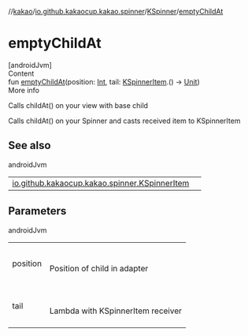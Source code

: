 //[kakao](../../../index.md)/[io.github.kakaocup.kakao.spinner](../index.md)/[KSpinner](index.md)/[emptyChildAt](empty-child-at.md)



# emptyChildAt  
[androidJvm]  
Content  
fun [emptyChildAt](empty-child-at.md)(position: [Int](https://kotlinlang.org/api/latest/jvm/stdlib/kotlin/-int/index.html), tail: [KSpinnerItem](../-k-spinner-item/index.md).() -> [Unit](https://kotlinlang.org/api/latest/jvm/stdlib/kotlin/-unit/index.html))  
More info  


Calls childAt() on your view with base child



Calls childAt() on your Spinner and casts received item to KSpinnerItem



## See also  
  
androidJvm  
  
| | |
|---|---|
| <a name="io.github.kakaocup.kakao.spinner/KSpinner/emptyChildAt/#kotlin.Int#kotlin.Function1[io.github.kakaocup.kakao.spinner.KSpinnerItem,kotlin.Unit]/PointingToDeclaration/"></a>[io.github.kakaocup.kakao.spinner.KSpinnerItem](../-k-spinner-item/index.md)| <a name="io.github.kakaocup.kakao.spinner/KSpinner/emptyChildAt/#kotlin.Int#kotlin.Function1[io.github.kakaocup.kakao.spinner.KSpinnerItem,kotlin.Unit]/PointingToDeclaration/"></a>|
  


## Parameters  
  
androidJvm  
  
| | |
|---|---|
| <a name="io.github.kakaocup.kakao.spinner/KSpinner/emptyChildAt/#kotlin.Int#kotlin.Function1[io.github.kakaocup.kakao.spinner.KSpinnerItem,kotlin.Unit]/PointingToDeclaration/"></a>position| <a name="io.github.kakaocup.kakao.spinner/KSpinner/emptyChildAt/#kotlin.Int#kotlin.Function1[io.github.kakaocup.kakao.spinner.KSpinnerItem,kotlin.Unit]/PointingToDeclaration/"></a><br><br>Position of child in adapter<br><br>|
| <a name="io.github.kakaocup.kakao.spinner/KSpinner/emptyChildAt/#kotlin.Int#kotlin.Function1[io.github.kakaocup.kakao.spinner.KSpinnerItem,kotlin.Unit]/PointingToDeclaration/"></a>tail| <a name="io.github.kakaocup.kakao.spinner/KSpinner/emptyChildAt/#kotlin.Int#kotlin.Function1[io.github.kakaocup.kakao.spinner.KSpinnerItem,kotlin.Unit]/PointingToDeclaration/"></a><br><br>Lambda with KSpinnerItem receiver<br><br>|
  
  



